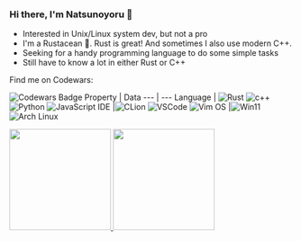 ### Hi there, I'm Natsunoyoru 👋

- Interested in Unix/Linux system dev, but not a pro
- I'm a Rustacean 🦀. Rust is great! And sometimes I also use modern C++.
- Seeking for a handy programming language to do some simple tasks
- Still have to know a lot in either Rust or C++


Find me on Codewars:

![Codewars Badge](https://www.codewars.com/users/natsunoyoru97/badges/large)
Property | Data
--- | --- 
Language | ![Rust](https://img.shields.io/badge/-Rust-000000?style=flat&logo=Rust) ![c++](https://img.shields.io/badge/-C++-00599C?style=flat&logo=C%2B%2B) ![Python](https://img.shields.io/badge/-Python-3776AB?style=flat&logo=Python&logoColor=white) ![JavaScript](https://img.shields.io/badge/-JavaScript-F7DF1E?style=flat&logo=JavaScript&logoColor=black) 
IDE |![CLion](https://img.shields.io/badge/-CLion-22D88F?style=flat&logo=CLion) ![VSCode](https://img.shields.io/badge/-Visual%20Studio%20Code-007ACC?style=flat&logo=Visual%20Studio%20Code) ![Vim](https://img.shields.io/badge/-Vim-019733?style=flat&logo=Vim)
OS |![Win11](https://img.shields.io/badge/-Win11-02A4EF?style=flat&logo=Windows) ![Arch Linux](https://img.shields.io/badge/-Arch%20Linux-1793D1?style=flat&logo=Arch%20Linux&logoColor=white)


<a href="https://github.com/natsunoyoru97">
  <img height="180em" src="https://github-readme-stats.vercel.app/api?username=natsunoyoru97&show_icons=true&theme=tokyonight" />
  <img height="180em" src="https://github-readme-stats.vercel.app/api/top-langs/?username=natsunoyoru97&&layout=compact&exclude_repo=30daysOS_vitality,github-readme-stats,my-resume,hexo-theme-yilia-dracula,natsunoyoru97.github.io&theme=tokyonight" />
</a>
